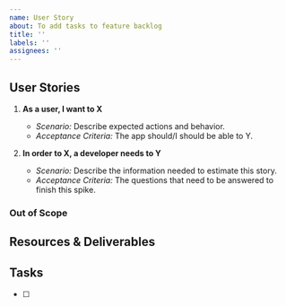 ```yaml
---
name: User Story
about: To add tasks to feature backlog
title: ''
labels: ''
assignees: ''
---
```


## User Stories

1. **As a user, I want to X**

    - _Scenario:_ Describe expected actions and behavior.
    - _Acceptance Criteria:_ The app should/I should be able to Y.

2. **In order to X, a developer needs to Y**
    - _Scenario:_ Describe the information needed to estimate this story.
    - _Acceptance Criteria:_ The questions that need to be answered to finish this spike.

### Out of Scope

## Resources & Deliverables

## Tasks

-   [ ]
